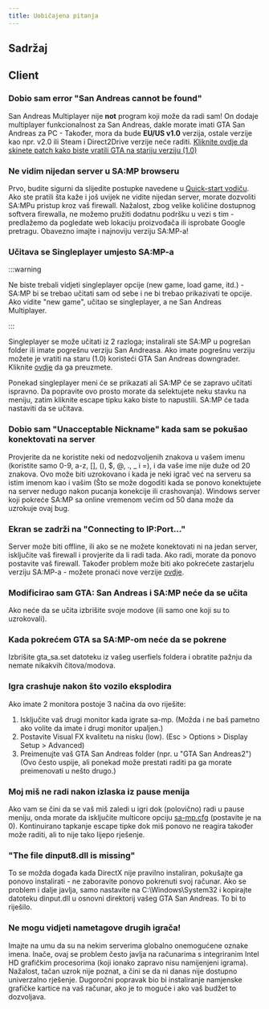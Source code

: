 ```yaml
---
title: Uobičajena pitanja
---
```


## Sadržaj

## Client

### Dobio sam error "San Andreas cannot be found"

San Andreas Multiplayer nije **not** program koji može da radi sam! On dodaje multiplayer funkcionalnost za San Andreas, dakle morate imati GTA San Andreas za PC - Također, mora da bude **EU/US v1.0** verzija, ostale verzije kao npr. v2.0 ili Steam i Direct2Drive verzije neće raditi. [Kliknite ovdje da skinete patch kako biste vratili GTA na stariju verziju (1.0)](http://grandtheftauto.filefront.com/file/GTA_SA_Downgrader_Patch;74661)

### Ne vidim nijedan server u SA:MP browseru

Prvo, budite sigurni da slijedite postupke navedene u [Quick-start vodiču](https://team.sa-mp.com/wiki/Getting_Started). Ako ste pratili šta kaže i još uvijek ne vidite nijedan server, morate dozvoliti SA:MPu pristup kroz vaš firewall. Nažalost, zbog velike količine dostupnog softvera firewalla, ne možemo pružiti dodatnu podršku u vezi s tim - predlažemo da pogledate web lokaciju proizvođača ili isprobate Google pretragu. Obavezno imajte i najnoviju verziju SA:MP-a!

### Učitava se Singleplayer umjesto SA:MP-a

:::warning

Ne biste trebali vidjeti singleplayer opcije (new game, load game, itd.) - SA:MP bi se trebao učitati sam od sebe i ne bi trebao prikazivati te opcije. Ako vidite "new game", učitao se singleplayer, a ne San Andreas Multiplayer.

:::

Singleplayer se može učitati iz 2 razloga; instalirali ste SA:MP u pogrešan folder ili imate pogrešnu verziju San Andreasa. Ako imate pogrešnu verziju možete je vratiti na staru (1.0) koristeći GTA San Andreas downgrader. Kliknite [ovdje](http://grandtheftauto.filefront.com/file/GTA_SA_Downgrader_Patch;74661) da ga preuzmete.

Ponekad singleplayer meni će se prikazati ali SA:MP će se zapravo učitati ispravno. Da popravite ovo prosto morate da selektujete neku stavku na meniju, zatim kliknite escape tipku kako biste to napustili. SA:MP će tada nastaviti da se učitava.

### Dobio sam "Unacceptable Nickname" kada sam se pokušao konektovati na server

Provjerite da ne koristite neki od nedozvoljenih znakova u vašem imenu (koristite samo 0-9, a-z, \[\], (), \$, @, ., \_ i =), i da vaše ime nije duže od 20 znakova. Ovo može biti uzrokovano i kada je neki igrač već na serveru sa istim imenom kao i vašim (Što se može dogoditi kada se ponovo konektujete na server nedugo nakon pucanja konekcije ili crashovanja). Windows server koji pokreće SA:MP sa online vremenom većim od 50 dana može da uzrokuje ovaj bug.

### Ekran se zadrži na "Connecting to IP:Port..."

Server može biti offline, ili ako se ne možete konektovati ni na jedan server, isključite vaš firewall i provjerite da li radi tada. Ako radi, morate da ponovo postavite vaš firewall. Također problem može biti ako pokrećete zastarjelu verziju SA:MP-a - možete pronaći nove verzije [ovdje](http://sa-mp.com/download.php).

### Modificirao sam GTA: San Andreas i SA:MP neće da se učita

Ako neće da se učita izbrišite svoje modove (ili samo one koji su to uzrokovali).

### Kada pokrećem GTA sa SA:MP-om neće da se pokrene

Izbrišite gta_sa.set datoteku iz vašeg userfiels foldera i obratite pažnju da nemate nikakvih čitova/modova.

### Igra crashuje nakon što vozilo eksplodira

Ako imate 2 monitora postoje 3 načina da ovo riješite:

1. Isključite vaš drugi monitor kada igrate sa-mp. (Možda i ne baš pametno ako volite da imate i drugi monitor upaljen.)
2. Postavite Visual FX kvalitetu na nisku (low). (Esc > Options > Display Setup > Advanced)
3. Preimenujte vaš GTA San Andreas folder (npr. u "GTA San Andreas2") (Ovo često uspije, ali ponekad može prestati raditi pa ga morate preimenovati u nešto drugo.)

### Moj miš ne radi nakon izlaska iz pause menija

Ako vam se čini da se vaš miš zaledi u igri dok (polovično) radi u pause meniju, onda morate da isključite multicore opciju [sa-mp.cfg](/web/20190421141207/https://wiki.sa-mp.com/wiki/Sa-mp.cfg "Sa-mp.cfg") (postavite je na 0). Kontinuirano tapkanje escape tipke dok miš ponovo ne reagira također može raditi, ali to nije tako lijepo rješenje.

### "The file dinput8.dll is missing"

To se možda događa kada DirectX nije pravilno instaliran, pokušajte ga ponovo instalirati - ne zaboravite ponovo pokrenuti svoj računar. Ako se problem i dalje javlja, samo nastavite na C:\\Windows\\System32 i kopirajte datoteku dinput.dll u osnovni direktorij vašeg GTA San Andreas. To bi to riješilo.

### Ne mogu vidjeti nametagove drugih igrača!

Imajte na umu da su na nekim serverima globalno onemogućene oznake imena. Inače, ovaj se problem često javlja na računarima s integriranim Intel HD grafičkim procesorima (koji ionako zapravo nisu namijenjeni igrama). Nažalost, tačan uzrok nije poznat, a čini se da ni danas nije dostupno univerzalno rješenje. Dugoročni popravak bio bi instaliranje namjenske grafičke kartice na vaš računar, ako je to moguće i ako vaš budžet to dozvoljava.
